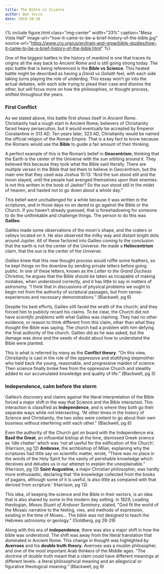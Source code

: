 ```yaml
---
title: The Bible vs Science
author: Ben Yocco
date: 2019-10-20
---
```


{% include figure.html
  class="img-center"
  width="33%"
  caption="Mesa Vista Hall"
  image-url="how-it-came-to-be-a-brief-history-of-the-bible.jpg"
  source-url="https://www.cru.org/us/en/train-and-grow/bible-studies/how-it-came-to-be-a-brief-history-of-the-bible.html"
%}

One of the biggest battles in the history of mankind is one that traces its origins all the way back to _Ancient Rome_ and is still going strong today. The epic battle that is being referenced is the **Bible vs Science**. This heated battle might be described as having a _David vs Goliath_ feel, with each side taking turns playing the role of underdog. This essay won’t go into the actual debates, with each side trying to plead their case and dismiss the other, but will focus more on how the philosophies, or thought process, shifted throughout the years. 

### First Conflict

As we stated above, this battle first shows itself in _Ancient Rome_. Christianity had a rough start in Ancient Rome; believers of Christianity faced heavy persecution, but it would eventually be accepted by Emperor Constantine in 313 AD. Ten years later, 323 AD, Christianity would be named the official religion of the Roman Empire. That is a key fact to know because the Romans would use the **Bible** to guide a fair amount of their thinking.

A perfect example of this is the Roman’s belief in **Geocentrism**, thinking that the Earth is the center of the Universe with the sun orbiting around it. They believed this because they took what the Bible said literally. There are multiple verses in the Bible that led them to believe in Geocentrism, but the main one that they used was Joshua 10:13: “And the sun stood still and the moon stayed, until the people had avenged themselves upon their enemies. Is not this written in the book of Jasher? So the sun stood still in the midst of heaven, and hasted not to go down about a whole day.” 

This belief went unchallenged for a while because it was written in the scriptures, and in those days no on dared to go against the Bible or the Church. If you haven’t already guessed, that is foreshadowing for someone to do the unthinkable and challenge things. The person to do this was **Galileo**. 

Galileo made some observations of the moon's shape, and the craters or valleys located on it. He also observed the milky way and distant bright dots around Jupiter. All of these factored into Galileo coming to the conclusion that the earth is not the center of the Universe. He made a **Heliocentrism** claim, that the sun is the center of the Universe.

_Galileo_ knew that this new thought process would ruffle some feathers, so he kept things on the downlow by sending private letters before going public. In one of these letters, known as the _Letter to the Grand Duchess Christina_, he argues that the Bible should be taken as incapable of making mistakes, when understood correctly, and it has little to say in matters of astronomy. “I think that in discussions of physical problems we ought to begin not from the authority of scriptural passages, but from sense-experiences and necessary demonstrations.” (Blackwell, pg 6)

Despite his best efforts, Galileo still faced the wrath of the church; and they forced him to publicly recant his claims. To be clear, the Church did not have _scientific problems_ with what Galileo was claiming. They had no other evidence, or reason to think different from this claim, other than what they thought the Bible was saying. The church had a problem with him defying the final authority of the church.  Galileo did as he was asked, but the damage was done and the seeds of doubt about how to understand the Bible were planted. 

This is what is referred by many as the **Conflict theory**. “On this view, Christianity is cast in the role of the oppressive and stultifying stepmother who held back the young, reasonable, and progressive maiden of science. Then science finally broke free from the oppressive Church and steadily added to our accumulated knowledge and quality of life.” (Blackwell, pg 3)

### Independence, calm before the storm 

Galileo’s discovery and claims against the literal interpretation of the Bible forced a major shift in the way that Science and the Bible interacted. This interaction is classified as **Independence**, and is where they both go their separate ways while not intersecting. “At other times in the history of Science and Christianity, the two sides were content to go about their own business without interfering with each other.” (Blackwell, pg 8) 

Even the authority of the Church got on board with the Independence era. **Basil the Great**, an influential bishop at the time, dismissed Greek science as ‘idle chatter’ which was ‘not all useful for the edification of the Church’. (Harrison, pg 12) **Ambrose**, the archbishop of Milan, explaining why the scriptures had little say on scientific matter, wrote, “There was no place in the words of the Holy Spirit for the vanity of perishable knowledge which deceives and deludes us in our attempt to explain the unexplainable." (Harrison, pg 13) **Saint Augustine**, a major Christian philosopher, was hardly more enthusiastic, declaring that ‘the knowledge collected from the books of pagans, although some of it is useful, is also little as compared with that derived from scripture.’ (Harrison, pg 13) 

This idea, of keeping the science and the Bible in their sectors, is an idea that is also shared by some in the modern day setting. In 1829, Leading theologian, _Moses Stuart of Andover Seminary_, stated, "God fit the world of the Mosaic narrative to the feeling, vies, and methods of expression, existing in the time of Moses… The bible was not designed to teach the Hebrews astronomy or geology.” (Goldberg, pg 28-29)

Along with this era of **independence**, there was also a major shift in how the bible was understood. The shift was away from the literal translation that dominated in Ancient Rome. This change in thought was highlighted by **Averroes** and his **double truth theory**. Averroes was a muslim philosopher, and one of the most important Arab thinkers of the Middle ages. “The doctrine of double truth meant that a claim could have different meanings at different levels- a literal philosophical meaning and an allegorical or figurative theological meaning.” (Blackwell, pg 9)
